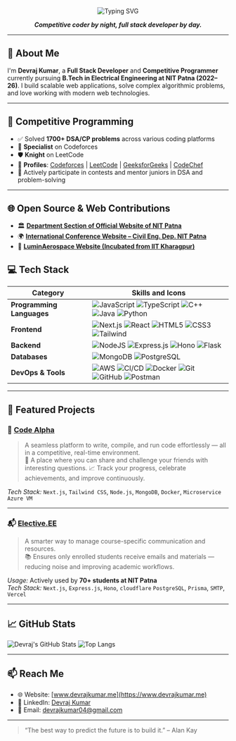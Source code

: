 <div align="center">
  <img src="https://readme-typing-svg.herokuapp.com?font=Sedan+SC&size=40&weight=600&duration=5000&pause=700&color=64748B&background=15151500&center=true&vCenter=true&random=false&width=800&lines=Hi+there%2C+I'm+Devraj+Kumar;Technology+and+Coding+Enthusiast" alt="Typing SVG"/>
</div>

<p align="center">
  <strong><i>Competitive coder by night, full stack developer by day.</i></strong>
</p>

---

## 👋 About Me


I'm **Devraj Kumar**, a **Full Stack Developer** and **Competitive Programmer** currently pursuing **B.Tech in Electrical Engineering at NIT Patna (2022–26)**. I build scalable web applications, solve complex algorithmic problems, and love working with modern web technologies.

---

## 🧠 Competitive Programming

- ✅ Solved **1700+ DSA/CP problems** across various coding platforms  
- 🏅 **Specialist** on Codeforces  
- 🛡️ **Knight** on LeetCode  
- 🔗 **Profiles**:  [Codeforces](https://codeforces.com/profile/devraj_4) |  [LeetCode](https://leetcode.com/u/devraj_04/) |  [GeeksforGeeks](https://www.geeksforgeeks.org/user/devraj_04/) |  [CodeChef](https://www.codechef.com/users/devraj_04)  
- 💬 Actively participate in contests and mentor juniors in DSA and problem-solving  

---

## 🌐 Open Source & Web Contributions

- 🏛️ [**Department Section of Official Website of NIT Patna**](https://www.nitp.ac.in/)
- 🌍 [**International Conference Website – Civil Eng. Dep. NIT Patna**](https://iscesti2025.vercel.app)
- 🚀 [**LuminAerospace Website (Incubated from IIT Kharagpur)**](https://www.luminaerospace.tech)


## 💻 Tech Stack

| Category | Skills and Icons |
|----------|------------------|
| **Programming Languages** | ![JavaScript](https://img.shields.io/badge/javascript-%23323330.svg?style=for-the-badge&logo=javascript&logoColor=%23F7DF1E) ![TypeScript](https://img.shields.io/badge/typescript-%23007ACC.svg?style=for-the-badge&logo=typescript&logoColor=white) ![C++](https://img.shields.io/badge/c++-%2300599C.svg?style=for-the-badge&logo=c%2B%2B&logoColor=white) ![Java](https://img.shields.io/badge/Java-%23ED8B00.svg?style=for-the-badge&logo=java&logoColor=white) ![Python](https://img.shields.io/badge/python-%233776AB.svg?style=for-the-badge&logo=python&logoColor=white) |
| **Frontend** | ![Next.js](https://img.shields.io/badge/Next.js-%23000000.svg?style=for-the-badge&logo=nextdotjs&logoColor=white) ![React](https://img.shields.io/badge/react-%2320232a.svg?style=for-the-badge&logo=react&logoColor=%2361DAFB) ![HTML5](https://img.shields.io/badge/html5-%23E34F26.svg?style=for-the-badge&logo=html5&logoColor=white) ![CSS3](https://img.shields.io/badge/css3-%231572B6.svg?style=for-the-badge&logo=css3&logoColor=white) ![Tailwind](https://img.shields.io/badge/tailwindcss-%2338B2AC.svg?style=for-the-badge&logo=tailwind-css&logoColor=white) |
| **Backend** | ![NodeJS](https://img.shields.io/badge/node.js-%23339933.svg?style=for-the-badge&logo=node.js&logoColor=white) ![Express.js](https://img.shields.io/badge/express.js-%23000000.svg?style=for-the-badge&logo=express&logoColor=white) ![Hono](https://img.shields.io/badge/Hono-%23FF6C37.svg?style=for-the-badge&logo=cloudflare&logoColor=white) ![Flask](https://img.shields.io/badge/Flask-%2338B2AC.svg?style=for-the-badge&logo=flask&logoColor=white) |
| **Databases** | ![MongoDB](https://img.shields.io/badge/MongoDB-%2347A248.svg?style=for-the-badge&logo=mongodb&logoColor=white) ![PostgreSQL](https://img.shields.io/badge/PostgreSQL-%23336791.svg?style=for-the-badge&logo=postgresql&logoColor=white) |
| **DevOps & Tools** | ![AWS](https://img.shields.io/badge/AWS-%23FF9900.svg?style=for-the-badge&logo=amazonaws&logoColor=white) ![CI/CD](https://img.shields.io/badge/CI%2FCD-%230000FF.svg?style=for-the-badge&logo=githubactions&logoColor=white) ![Docker](https://img.shields.io/badge/Docker-%232496ED.svg?style=for-the-badge&logo=docker&logoColor=white) ![Git](https://img.shields.io/badge/Git-%23F05032.svg?style=for-the-badge&logo=Git&logoColor=white) ![GitHub](https://img.shields.io/badge/Github-%23181717.svg?style=for-the-badge&logo=Github&logoColor=white) ![Postman](https://img.shields.io/badge/Postman-%23FF6C37.svg?style=for-the-badge&logo=postman&logoColor=white) |

---

## 🚀 Featured Projects

### 🔧 [Code Alpha](https://github.com/devRojha/Code_Alpha_)
> A seamless platform to write, compile, and run code effortlessly — all in a competitive, real-time environment.  
> 🎯 A place where you can share and challenge your friends with interesting questions.
> 📈 Track your progress, celebrate achievements, and improve continuously.

_Tech Stack:_ `Next.js`, `Tailwind CSS`, `Node.js`, `MongoDB`, `Docker`, `Microservice` `Azure VM`

---

### 📬 [Elective.EE](https://github.com/devRojha/Elective)
> A smarter way to manage course-specific communication and resources.  
> 📚 Ensures only enrolled students receive emails and materials — reducing noise and improving academic workflows.

_Usage:_ Actively used by **70+ students at NIT Patna**  
_Tech Stack:_ `Next.js`, `Express.js`, `Hono`, `cloudflare` `PostgreSQL`, `Prisma`, `SMTP`, `Vercel`

---

## 📈 GitHub Stats

![Devraj's GitHub Stats](https://github-readme-stats.vercel.app/api?username=devRojha&show_icons=true&theme=tokyonight)
![Top Langs](https://github-readme-stats.vercel.app/api/top-langs/?username=devRojha&layout=compact&theme=tokyonight)

---

## 📫 Reach Me

- 🌐 Website: [www.devrajkumar.me](https://www.devrajkumar.me)
- 💼 LinkedIn: [Devraj Kumar](https://www.linkedin.com/in/devraj-kumar-5191ba250/)
- 📧 Email: devrajkumar04@gmail.com

---

> “The best way to predict the future is to build it.” – Alan Kay
